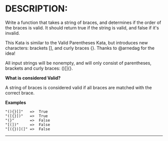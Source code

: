 # DESCRIPTION:
Write a function that takes a string of braces, and determines if the order of the braces is valid. It should return true if the string is valid, and false if it's invalid.

This Kata is similar to the Valid Parentheses Kata, but introduces new characters: brackets [], and curly braces {}. Thanks to @arnedag for the idea!

All input strings will be nonempty, and will only consist of parentheses, brackets and curly braces: ()[]{}.

**What is considered Valid?**  

A string of braces is considered valid if all braces are matched with the correct brace.

**Examples**  

    "(){}[]"   =>  True
    "([{}])"   =>  True
    "(}"       =>  False
    "[(])"     =>  False
    "[({})](]" =>  False  

-----